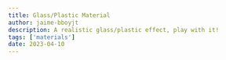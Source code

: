 ```yaml
---
title: Glass/Plastic Material
author: jaime-bboyjt
description: A realistic glass/plastic effect, play with it!
tags: ['materials']
date: 2023-04-10
---
```


